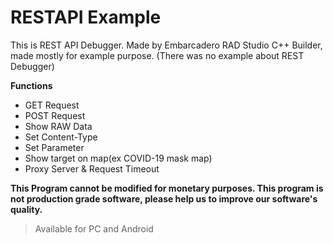 # RESTAPI Example
This is  REST API Debugger.
Made by Embarcadero RAD Studio C++ Builder, made mostly for example purpose.
(There was no example about REST Debugger) 

**Functions**
- GET Request
- POST Request
- Show RAW Data
- Set Content-Type 
- Set Parameter
- Show target on map(ex COVID-19 mask map)
- Proxy Server & Request Timeout 

**This Program cannot be modified for monetary purposes. 
This program is not production grade software, please help us to improve our software's quality.**

> Available for PC and Android
